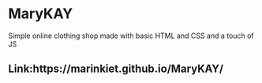 # MaryKAY
Simple online clothing shop made with basic HTML and CSS and a touch of JS
<h2>Link:https://marinkiet.github.io/MaryKAY/</h2>

